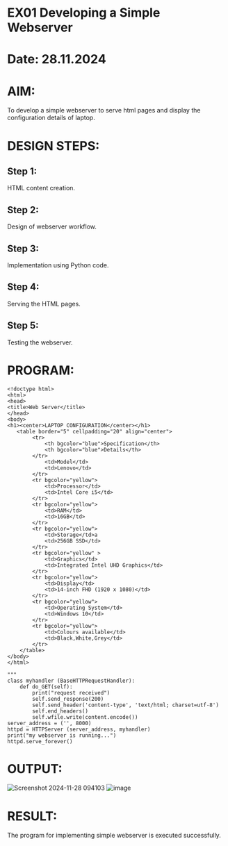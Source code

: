 # EX01 Developing a Simple Webserver

# Date: 28.11.2024
# AIM:
To develop a simple webserver to serve html pages and display the configuration details of laptop.

# DESIGN STEPS:
## Step 1:
HTML content creation.

## Step 2:
Design of webserver workflow.

## Step 3:
Implementation using Python code.

## Step 4:
Serving the HTML pages.

## Step 5:
Testing the webserver.

# PROGRAM:
```
<!doctype html>
<html>
<head>
<title>Web Server</title>
</head>
<body>
<h1><center>LAPTOP CONFIGURATION</center></h1>
   <table border="5" cellpadding="20" align="center">
        <tr>
            <th bgcolor="blue">Specification</th>
            <th bgcolor="blue">Details</th>
        </tr>
            <td>Model</td>
            <td>Lenovo</td>
        </tr>
        <tr bgcolor="yellow">
            <td>Processor</td>
            <td>Intel Core i5</td>
        </tr>
        <tr bgcolor="yellow">
            <td>RAM</td>
            <td>16GB</td>
        </tr>
        <tr bgcolor="yellow">
            <td>Storage</td>a
            <td>256GB SSD</td>
        </tr>
        <tr bgcolor="yellow" >
            <td>Graphics</td>
            <td>Integrated Intel UHD Graphics</td>
        </tr>
        <tr bgcolor="yellow">
            <td>Display</td>
            <td>14-inch FHD (1920 x 1080)</td>
        </tr>
        <tr bgcolor="yellow">
            <td>Operating System</td>
            <td>Windows 10</td>
        </tr>
        <tr bgcolor="yellow">
            <td>Colours available</td>
            <td>Black,White,Grey</td>
        </tr>
    </table>
</body>
</html>

"""
class myhandler (BaseHTTPRequestHandler):
    def do_GET(self):
        print("request received")
        self.send_response(200)
        self.send_header('content-type', 'text/html; charset=utf-8')
        self.end_headers()
        self.wfile.write(content.encode())
server_address = ('', 8000)
httpd = HTTPServer (server_address, myhandler)
print("my webserver is running...")
httpd.serve_forever()

```
# OUTPUT:
![Screenshot 2024-11-28 094103](https://github.com/user-attachments/assets/d8652a95-f347-4c10-9782-716666f2b493)
![image](https://github.com/user-attachments/assets/d0e2ca55-e90e-4a94-bb8f-e03a425e38ca)





# RESULT:
The program for implementing simple webserver is executed successfully.
